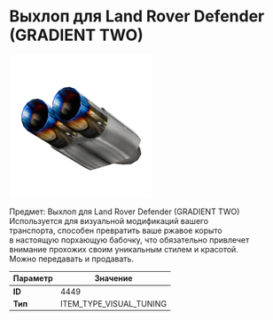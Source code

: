 # Выхлоп для Land Rover Defender (GRADIENT TWO)

![Item Image](../img/4449.webp?raw=true)

Предмет: Выхлоп для Land Rover Defender (GRADIENT TWO)<br>Используется для визуальной модификаций вашего<br>транспорта, способен превратить ваше ржавое корыто<br>в настоящую порхающую бабочку, что обязательно привлечет<br>внимание прохожих своим уникальным стилем и красотой.<br>Можно передавать и продавать.


| Параметр | Значение |
|----------|----------|
| **ID** | 4449 |
| **Тип** | ITEM_TYPE_VISUAL_TUNING |

